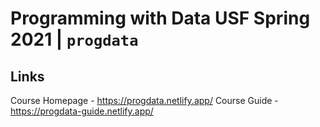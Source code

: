 # Programming with Data USF Spring 2021 | `progdata`

## Links

Course Homepage - https://progdata.netlify.app/
Course Guide - https://progdata-guide.netlify.app/

